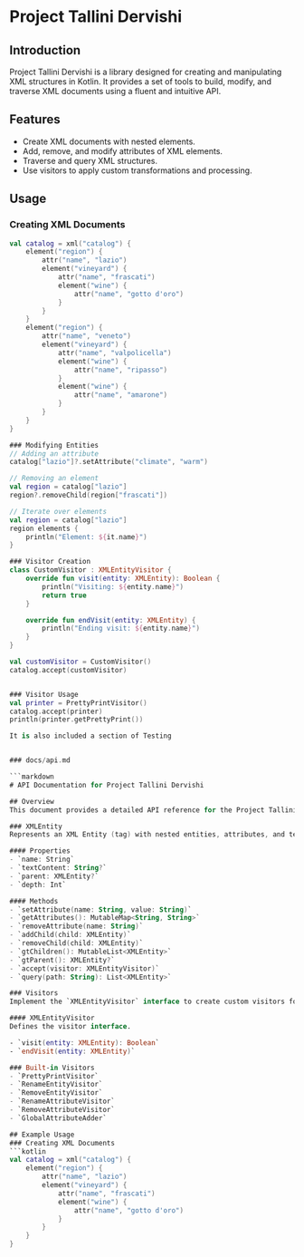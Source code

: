 # Project Tallini Dervishi

## Introduction
Project Tallini Dervishi is a library designed for creating and manipulating XML structures in Kotlin. It provides a set of tools to build, modify, and traverse XML documents using a fluent and intuitive API.

## Features
- Create XML documents with nested elements.
- Add, remove, and modify attributes of XML elements.
- Traverse and query XML structures.
- Use visitors to apply custom transformations and processing.

## Usage
### Creating XML Documents
```kotlin
val catalog = xml("catalog") {
    element("region") {
        attr("name", "lazio")
        element("vineyard") {
            attr("name", "frascati")
            element("wine") {
                attr("name", "gotto d'oro")
            }
        }
    }
    element("region") {
        attr("name", "veneto")
        element("vineyard") {
            attr("name", "valpolicella")
            element("wine") {
                attr("name", "ripasso")
            }
            element("wine") {
                attr("name", "amarone")
            }
        }
    }
}

### Modifying Entities
// Adding an attribute
catalog["lazio"]?.setAttribute("climate", "warm")

// Removing an element
val region = catalog["lazio"]
region?.removeChild(region["frascati"])

// Iterate over elements
val region = catalog["lazio"]
region elements {
    println("Element: ${it.name}")
}

### Visitor Creation
class CustomVisitor : XMLEntityVisitor {
    override fun visit(entity: XMLEntity): Boolean {
        println("Visiting: ${entity.name}")
        return true
    }

    override fun endVisit(entity: XMLEntity) {
        println("Ending visit: ${entity.name}")
    }
}

val customVisitor = CustomVisitor()
catalog.accept(customVisitor)


### Visitor Usage
val printer = PrettyPrintVisitor()
catalog.accept(printer)
println(printer.getPrettyPrint())

It is also included a section of Testing


### docs/api.md

```markdown
# API Documentation for Project Tallini Dervishi

## Overview
This document provides a detailed API reference for the Project Tallini Dervishi library.

### XMLEntity
Represents an XML Entity (tag) with nested entities, attributes, and text.

#### Properties
- `name: String`
- `textContent: String?`
- `parent: XMLEntity?`
- `depth: Int`

#### Methods
- `setAttribute(name: String, value: String)`
- `getAttributes(): MutableMap<String, String>`
- `removeAttribute(name: String)`
- `addChild(child: XMLEntity)`
- `removeChild(child: XMLEntity)`
- `gtChildren(): MutableList<XMLEntity>`
- `gtParent(): XMLEntity?`
- `accept(visitor: XMLEntityVisitor)`
- `query(path: String): List<XMLEntity>`

### Visitors
Implement the `XMLEntityVisitor` interface to create custom visitors for processing XML entities.

#### XMLEntityVisitor
Defines the visitor interface.

- `visit(entity: XMLEntity): Boolean`
- `endVisit(entity: XMLEntity)`

### Built-in Visitors
- `PrettyPrintVisitor`
- `RenameEntityVisitor`
- `RemoveEntityVisitor`
- `RenameAttributeVisitor`
- `RemoveAttributeVisitor`
- `GlobalAttributeAdder`

## Example Usage
### Creating XML Documents
```kotlin
val catalog = xml("catalog") {
    element("region") {
        attr("name", "lazio")
        element("vineyard") {
            attr("name", "frascati")
            element("wine") {
                attr("name", "gotto d'oro")
            }
        }
    }
}


